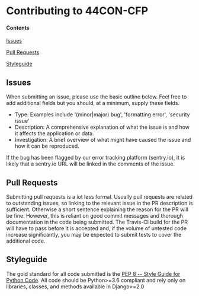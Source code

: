 # Contributing to 44CON-CFP

#### Contents

[Issues](#issues)

[Pull Requests](#pull-requests)

[Styleguide](#styleguide)

## Issues
When submitting an issue, please use the basic outline below. Feel free to add additional fields but you should, at a minimum, supply these fields.

* Type: Examples include '(minor|major) bug', 'formatting error', 'security issue'
* Description: A comprehensive explanation of what the issue is and how it affects the application or data.
* Investigation: A brief overview of what might have caused the issue and how it can be reproduced.

If the bug has been flagged by our error tracking platform (sentry.io), it is likely that a sentry.io URL will be linked in the comments of the issue.

## Pull Requests
Submitting pull requests is a lot less formal. Usually pull requests are related to outstanding issues, so linking to the relevant issue in the PR description is sufficient. Otherwise a short sentence explaining the reason for the PR will be fine. However, this is reliant on good commit messages and thorough documentation in the code being submitted. The Travis-CI build for the PR will have to pass before it is accepted and, if the volume of untested code increase significantly, you may be expected to submit tests to cover the additional code.

## Styleguide
The gold standard for all code submitted is the [PEP 8 -- Style Guide for Python Code](https://www.python.org/dev/peps/pep-0008/). All code should be Python>=3.6 compliant and rely only on libraries, classes, and methods available in Django>=2.0
